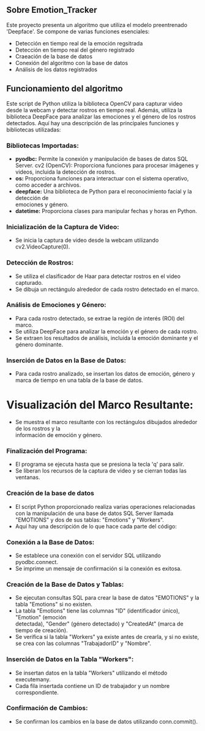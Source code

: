 ## Sobre Emotion_Tracker
Este proyecto presenta un algoritmo que utiliza el modelo preentrenado 'Deepface'. Se compone de varias funciones esenciales:
   + Detección en tiempo real de la emoción regsitrada
   + Detección en tiempo real del género registrado
   + Craeación de la base de datos
   + Conexión del algoritmo con la base de datos
   + Análisis de los datos registrados

## Funcionamiento del algoritmo
Este script de Python utiliza la biblioteca OpenCV para capturar video desde la webcam y detectar rostros en tiempo real. Además, utiliza la biblioteca DeepFace para analizar las emociones y el género de los rostros detectados.
Aquí hay una descripción de las principales funciones y bibliotecas utilizadas:

### Bibliotecas Importadas:
  + **pyodbc:** Permite la conexión y manipulación de bases de datos SQL Server.
    cv2 (OpenCV): Proporciona funciones para procesar imágenes y videos, incluida la detección de     rostros.
  + **os:** Proporciona funciones para interactuar con el sistema operativo, como acceder a 
    archivos.
  + **deepface:** Una biblioteca de Python para el reconocimiento facial y la detección de   
    emociones y género.
  + **datetime:** Proporciona clases para manipular fechas y horas en Python.
### Inicialización de la Captura de Video:
  + Se inicia la captura de video desde la webcam utilizando cv2.VideoCapture(0).
### Detección de Rostros:
  + Se utiliza el clasificador de Haar para detectar rostros en el video capturado.
  + Se dibuja un rectángulo alrededor de cada rostro detectado en el marco.
### Análisis de Emociones y Género:
  + Para cada rostro detectado, se extrae la región de interés (ROI) del marco.
  + Se utiliza DeepFace para analizar la emoción y el género de cada rostro.
  + Se extraen los resultados de análisis, incluida la emoción dominante y el género dominante.
### Inserción de Datos en la Base de Datos:
  + Para cada rostro analizado, se insertan los datos de emoción, género y marca de tiempo en una     tabla de la base de datos.
# Visualización del Marco Resultante:
  + Se muestra el marco resultante con los rectángulos dibujados alrededor de los rostros y la     
    información de emoción y género.
### Finalización del Programa:
  + El programa se ejecuta hasta que se presiona la tecla 'q' para salir.
  + Se liberan los recursos de la captura de video y se cierran todas las ventanas.

### Creación de la base de datos
  + El script Python proporcionado realiza varias operaciones relacionadas con la manipulación de     una base de datos SQL Server llamada "EMOTIONS" y dos de sus tablas: "Emotions" y "Workers". 
  + Aquí hay una descripción de lo que hace cada parte del código:

### Conexión a la Base de Datos:
  + Se establece una conexión con el servidor SQL utilizando pyodbc.connect.
  + Se imprime un mensaje de confirmación si la conexión es exitosa.
### Creación de la Base de Datos y Tablas:
  + Se ejecutan consultas SQL para crear la base de datos "EMOTIONS" y la tabla "Emotions" si no     existen.
  + La tabla "Emotions" tiene las columnas "ID" (identificador único), "Emotion" (emoción     
   detectada), "Gender" (género detectado) y "CreatedAt" (marca de tiempo de creación).
  + Se verifica si la tabla "Workers" ya existe antes de crearla, y si no existe, se crea con las     columnas "TrabajadorID" y "Nombre".
### Inserción de Datos en la Tabla "Workers":
  + Se insertan datos en la tabla "Workers" utilizando el método executemany.
  + Cada fila insertada contiene un ID de trabajador y un nombre correspondiente.
### Confirmación de Cambios:
  + Se confirman los cambios en la base de datos utilizando conn.commit().
